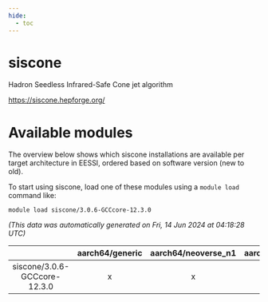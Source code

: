 ```yaml
---
hide:
  - toc
---
```


siscone
=======


Hadron Seedless Infrared-Safe Cone jet algorithm

https://siscone.hepforge.org/
# Available modules


The overview below shows which siscone installations are available per target architecture in EESSI, ordered based on software version (new to old).

To start using siscone, load one of these modules using a `module load` command like:

```shell
module load siscone/3.0.6-GCCcore-12.3.0
```

*(This data was automatically generated on Fri, 14 Jun 2024 at 04:18:28 UTC)*  

| |aarch64/generic|aarch64/neoverse_n1|aarch64/neoverse_v1|x86_64/generic|x86_64/amd/zen2|x86_64/amd/zen3|x86_64/intel/haswell|x86_64/intel/skylake_avx512|
| :---: | :---: | :---: | :---: | :---: | :---: | :---: | :---: | :---: |
|siscone/3.0.6-GCCcore-12.3.0|x|x|x|x|x|x|x|x|
